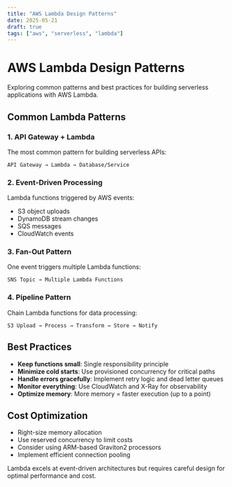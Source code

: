```yaml
---
title: "AWS Lambda Design Patterns"
date: 2025-05-21
draft: true
tags: ["aws", "serverless", "lambda"]
---
```


# AWS Lambda Design Patterns

Exploring common patterns and best practices for building serverless applications with AWS Lambda.

## Common Lambda Patterns

### 1. API Gateway + Lambda
The most common pattern for building serverless APIs:
```
API Gateway → Lambda → Database/Service
```

### 2. Event-Driven Processing
Lambda functions triggered by AWS events:
- S3 object uploads
- DynamoDB stream changes  
- SQS messages
- CloudWatch events

### 3. Fan-Out Pattern
One event triggers multiple Lambda functions:
```
SNS Topic → Multiple Lambda Functions
```

### 4. Pipeline Pattern
Chain Lambda functions for data processing:
```
S3 Upload → Process → Transform → Store → Notify
```

## Best Practices

- **Keep functions small**: Single responsibility principle
- **Minimize cold starts**: Use provisioned concurrency for critical paths
- **Handle errors gracefully**: Implement retry logic and dead letter queues
- **Monitor everything**: Use CloudWatch and X-Ray for observability
- **Optimize memory**: More memory = faster execution (up to a point)

## Cost Optimization

- Right-size memory allocation
- Use reserved concurrency to limit costs
- Consider using ARM-based Graviton2 processors
- Implement efficient connection pooling

Lambda excels at event-driven architectures but requires careful design for optimal performance and cost. 